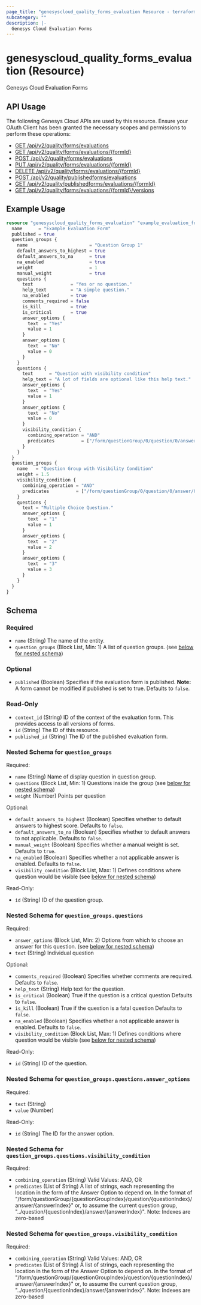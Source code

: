 ```yaml
---
page_title: "genesyscloud_quality_forms_evaluation Resource - terraform-provider-genesyscloud"
subcategory: ""
description: |-
  Genesys Cloud Evaluation Forms
---
```

# genesyscloud_quality_forms_evaluation (Resource)

Genesys Cloud Evaluation Forms

## API Usage
The following Genesys Cloud APIs are used by this resource. Ensure your OAuth Client has been granted the necessary scopes and permissions to perform these operations:

* [GET /api/v2/quality/forms/evaluations](https://developer.genesys.cloud/api/rest/v2/quality/#get-api-v2-quality-forms-evaluations)
* [GET /api/v2/quality/forms/evaluations/{formId}](https://developer.genesys.cloud/api/rest/v2/quality/#get-api-v2-quality-forms-evaluations--formId-)
* [POST /api/v2/quality/forms/evaluations](https://developer.genesys.cloud/api/rest/v2/quality/#post-api-v2-quality-forms-evaluations)
* [PUT /api/v2/quality/forms/evaluations/{formId}](https://developer.genesys.cloud/api/rest/v2/quality/#put-api-v2-quality-forms-evaluations--formId-)
* [DELETE /api/v2/quality/forms/evaluations/{formId}](https://developer.genesys.cloud/api/rest/v2/quality/#delete-api-v2-quality-forms-evaluations--formId-)
* [POST /api/v2/quality/publishedforms/evaluations](https://developer.genesys.cloud/api/rest/v2/quality/#post-api-v2-quality-publishedforms-evaluations)
* [GET /api/v2/quality/publishedforms/evaluations/{formId}](https://developer.genesys.cloud/api/rest/v2/quality/#get-api-v2-quality-publishedforms-evaluations--formId-)
* [GET /api/v2/quality/forms/evaluations/{formId}/versions](https://developer.genesys.cloud/api/rest/v2/quality/#get-api-v2-quality-forms-evaluations--formId--versions)

## Example Usage

```terraform
resource "genesyscloud_quality_forms_evaluation" "example_evaluation_form" {
  name      = "Example Evaluation Form"
  published = true
  question_groups {
    name                       = "Question Group 1"
    default_answers_to_highest = true
    default_answers_to_na      = true
    na_enabled                 = true
    weight                     = 1
    manual_weight              = true
    questions {
      text              = "Yes or no question."
      help_text         = "A simple question."
      na_enabled        = true
      comments_required = false
      is_kill           = true
      is_critical       = true
      answer_options {
        text  = "Yes"
        value = 1
      }
      answer_options {
        text  = "No"
        value = 0
      }
    }
    questions {
      text      = "Question with visibility condition"
      help_text = "A lot of fields are optional like this help text."
      answer_options {
        text  = "Yes"
        value = 1
      }
      answer_options {
        text  = "No"
        value = 0
      }
      visibility_condition {
        combining_operation = "AND"
        predicates          = ["/form/questionGroup/0/question/0/answer/0"]
      }
    }
  }
  question_groups {
    name   = "Question Group with Visibility Condition"
    weight = 1.5
    visibility_condition {
      combining_operation = "AND"
      predicates          = ["/form/questionGroup/0/question/0/answer/0"]
    }
    questions {
      text = "Multiple Choice Question."
      answer_options {
        text  = "1"
        value = 1
      }
      answer_options {
        text  = "2"
        value = 2
      }
      answer_options {
        text  = "3"
        value = 3
      }
    }
  }
}
```

<!-- schema generated by tfplugindocs -->
## Schema

### Required

- `name` (String) The name of the entity.
- `question_groups` (Block List, Min: 1) A list of question groups. (see [below for nested schema](#nestedblock--question_groups))

### Optional

- `published` (Boolean) Specifies if the evaluation form is published. **Note:** A form cannot be modified if published is set to true. Defaults to `false`.

### Read-Only

- `context_id` (String) ID of the context of the evaluation form. This provides access to all versions of forms.
- `id` (String) The ID of this resource.
- `published_id` (String) The ID of the published evaluation form.

<a id="nestedblock--question_groups"></a>
### Nested Schema for `question_groups`

Required:

- `name` (String) Name of display question in question group.
- `questions` (Block List, Min: 1) Questions inside the group (see [below for nested schema](#nestedblock--question_groups--questions))
- `weight` (Number) Points per question

Optional:

- `default_answers_to_highest` (Boolean) Specifies whether to default answers to highest score. Defaults to `false`.
- `default_answers_to_na` (Boolean) Specifies whether to default answers to not applicable. Defaults to `false`.
- `manual_weight` (Boolean) Specifies whether a manual weight is set. Defaults to `true`.
- `na_enabled` (Boolean) Specifies whether a not applicable answer is enabled. Defaults to `false`.
- `visibility_condition` (Block List, Max: 1) Defines conditions where question would be visible (see [below for nested schema](#nestedblock--question_groups--visibility_condition))

Read-Only:

- `id` (String) ID of the question group.

<a id="nestedblock--question_groups--questions"></a>
### Nested Schema for `question_groups.questions`

Required:

- `answer_options` (Block List, Min: 2) Options from which to choose an answer for this question. (see [below for nested schema](#nestedblock--question_groups--questions--answer_options))
- `text` (String) Individual question

Optional:

- `comments_required` (Boolean) Specifies whether comments are required. Defaults to `false`.
- `help_text` (String) Help text for the question.
- `is_critical` (Boolean) True if the question is a critical question Defaults to `false`.
- `is_kill` (Boolean) True if the question is a fatal question Defaults to `false`.
- `na_enabled` (Boolean) Specifies whether a not applicable answer is enabled. Defaults to `false`.
- `visibility_condition` (Block List, Max: 1) Defines conditions where question would be visible (see [below for nested schema](#nestedblock--question_groups--questions--visibility_condition))

Read-Only:

- `id` (String) ID of the question.

<a id="nestedblock--question_groups--questions--answer_options"></a>
### Nested Schema for `question_groups.questions.answer_options`

Required:

- `text` (String)
- `value` (Number)

Read-Only:

- `id` (String) The ID for the answer option.


<a id="nestedblock--question_groups--questions--visibility_condition"></a>
### Nested Schema for `question_groups.questions.visibility_condition`

Required:

- `combining_operation` (String) Valid Values: AND, OR
- `predicates` (List of String) A list of strings, each representing the location in the form of the Answer Option to depend on. In the format of "/form/questionGroup/{questionGroupIndex}/question/{questionIndex}/answer/{answerIndex}" or, to assume the current question group, "../question/{questionIndex}/answer/{answerIndex}". Note: Indexes are zero-based



<a id="nestedblock--question_groups--visibility_condition"></a>
### Nested Schema for `question_groups.visibility_condition`

Required:

- `combining_operation` (String) Valid Values: AND, OR
- `predicates` (List of String) A list of strings, each representing the location in the form of the Answer Option to depend on. In the format of "/form/questionGroup/{questionGroupIndex}/question/{questionIndex}/answer/{answerIndex}" or, to assume the current question group, "../question/{questionIndex}/answer/{answerIndex}". Note: Indexes are zero-based

